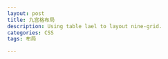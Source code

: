 ```yaml
---
layout: post
title: 九宫格布局
description: Using table lael to layout nine-grid.
categories: CSS
tags: 布局

---
```

# 